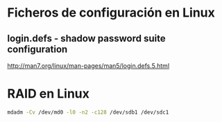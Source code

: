 # Ficheros de configuración en Linux

## login.defs - shadow password suite configuration
http://man7.org/linux/man-pages/man5/login.defs.5.html

# RAID en Linux

```Bash
mdadm -Cv /dev/md0 -l0 -n2 -c128 /dev/sdb1 /dev/sdc1
```
